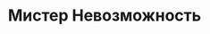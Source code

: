 ---
draft: false
slug: mister-nevozmozhnost-cab96831
title: Мистер Невозможность
type: books
params:
  authors:
  - Maggie Stiefvater, Мэгги Стивотер, Софья Коваль
  bookTitle: Мистер Невозможность
  book_description: Что-то происходит с источником силы сновидцев. Он блокируется.
    Уменьшается. Становится слабее. Если он исчезнет совсем, что же тогда случится
    со сновидцами и теми, кто от них зависит?<br /><br />Ронан Линч не намерен бездействовать.
    Вместе со своим наставником Брайдом он готов сделать все необходимое, чтобы спасти
    сновидцев... даже если это уведет его слишком далеко.<br /><br />Джордан Хеннесси
    знает, что не выживет, если сновидцы потерпят неудачу. Поэтому она отправляется
    в темный подземный мир, чтобы найти предмет, который может ее поддержать.<br /><br
    />Кармен Фарух-Лейн боится сновидцев — именно поэтому она согласилась их выследить.
    Но чем ближе она подбирается к ним, тем противоречивее становятся ее чувства.
    Уничтожат ли сновидцы мир... или мир падет сам?
  cover: https://images-na.ssl-images-amazon.com/images/S/compressed.photo.goodreads.com/books/1648387805i/60699534.jpg
  isbn: '9785041126674'
  languages:
  - Русский
  goodreads_link: https://www.goodreads.com/book/show/60699534
  page_count: '416'
  publication_year: '2022'
  publishers:
  - Litres
  - Эксмо
  russian_audioversion: 'no'
  russian_translation_status: exists
  series: Dreamer Trilogy
  short_book_description: Что-то происходит с источником силы сновидцев. Он блокируется.
  tags:
  - LGBTQ+
  - audiobook
  - fantasy
  - fiction
  - juvenile fiction
  - magical realism
  - paranormal
  - queer
  - urban fantasy
  - young adult (YA)
---